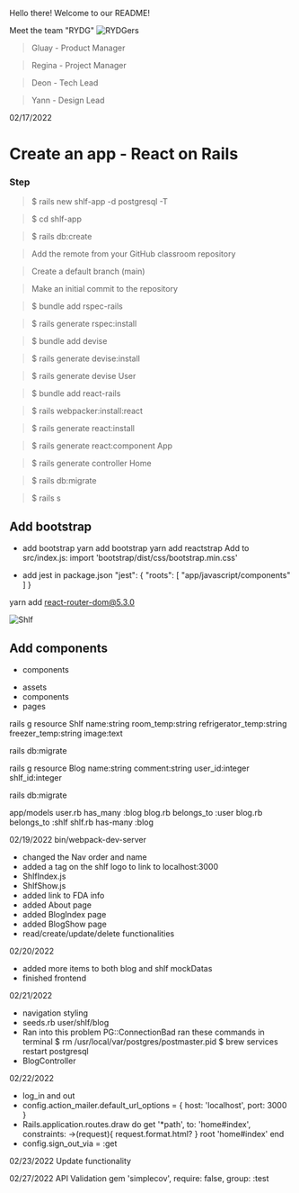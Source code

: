 Hello there! Welcome to our README!

Meet the team "RYDG" 
![RYDGers](https://img.freepik.com/free-vector/web-development-programmer-engineering-coding-website-augmented-reality-interface-screens-developer-project-engineer-programming-software-application-design-cartoon-illustration_107791-3863.jpg?w=740)

> Gluay - Product Manager

> Regina - Project Manager

> Deon - Tech Lead

> Yann - Design Lead


02/17/2022
# Create an app - React on Rails
### Step
> $ rails new shlf-app -d postgresql -T

> $ cd shlf-app

> $ rails db:create

> Add the remote from your GitHub classroom repository

> Create a default branch (main)

> Make an initial commit to the repository

> $ bundle add rspec-rails

> $ rails generate rspec:install

> $ bundle add devise

> $ rails generate devise:install

> $ rails generate devise User

> $ bundle add react-rails

> $ rails webpacker:install:react

> $ rails generate react:install

> $ rails generate react:component App

> $ rails generate controller Home

> $ rails db:migrate

> $ rails s

## Add bootstrap
- add bootstrap
  yarn add bootstrap
  yarn add reactstrap
  Add to src/index.js: import 'bootstrap/dist/css/bootstrap.min.css'

- add jest in package.json
  "jest": {
  "roots": [
  "app/javascript/components"
  ]
  }

yarn add react-router-dom@5.3.0

![Shlf](https://img.freepik.com/free-vector/juice-spray-fruit-illustration_1284-56500.jpg?w=740)

## Add components

- components

* assets
* components
* pages

rails g resource Shlf name:string room_temp:string refrigerator_temp:string freezer_temp:string image:text

rails db:migrate

rails g resource Blog name:string comment:string user_id:integer shlf_id:integer

rails db:migrate

app/models
user.rb has_many :blog
blog.rb belongs_to :user
blog.rb belongs_to :shlf
shlf.rb has-many :blog

02/19/2022
bin/webpack-dev-server

- changed the Nav order and name
- added a tag on the shlf logo to link to localhost:3000
- ShlfIndex.js
- ShlfShow.js
- added link to FDA info
- added About page
- added BlogIndex page
- added BlogShow page
- read/create/update/delete functionalities

02/20/2022

- added more items to both blog and shlf mockDatas
- finished frontend

02/21/2022

- navigation styling
- seeds.rb user/shlf/blog
- Ran into this problem PG::ConnectionBad
  ran these commands in terminal
  $ rm /usr/local/var/postgres/postmaster.pid
  $ brew services restart postgresql
- BlogController

02/22/2022

- log_in and out
- config.action_mailer.default_url_options = { host: 'localhost', port: 3000 }
- Rails.application.routes.draw do
  get '\*path', to: 'home#index', constraints: ->(request){ request.format.html? }
  root 'home#index'
  end
- config.sign_out_via = :get

02/23/2022
Update functionality

02/27/2022
API Validation
gem 'simplecov', require: false, group: :test

